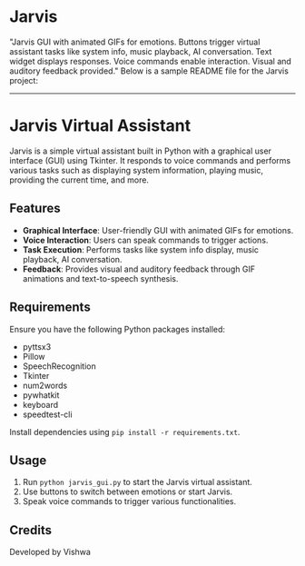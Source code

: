 # Jarvis
"Jarvis GUI with animated GIFs for emotions. Buttons trigger virtual assistant tasks like system info, music playback, AI conversation. Text widget displays responses. Voice commands enable interaction. Visual and auditory feedback provided."
Below is a sample README file for the Jarvis project:

---

# Jarvis Virtual Assistant

Jarvis is a simple virtual assistant built in Python with a graphical user interface (GUI) using Tkinter. It responds to voice commands and performs various tasks such as displaying system information, playing music, providing the current time, and more.

## Features

- **Graphical Interface**: User-friendly GUI with animated GIFs for emotions.
- **Voice Interaction**: Users can speak commands to trigger actions.
- **Task Execution**: Performs tasks like system info display, music playback, AI conversation.
- **Feedback**: Provides visual and auditory feedback through GIF animations and text-to-speech synthesis.

## Requirements

Ensure you have the following Python packages installed:

- pyttsx3
- Pillow
- SpeechRecognition
- Tkinter
- num2words
- pywhatkit
- keyboard
- speedtest-cli

Install dependencies using `pip install -r requirements.txt`.

## Usage

1. Run `python jarvis_gui.py` to start the Jarvis virtual assistant.
2. Use buttons to switch between emotions or start Jarvis.
3. Speak voice commands to trigger various functionalities.

## Credits

Developed by Vishwa
